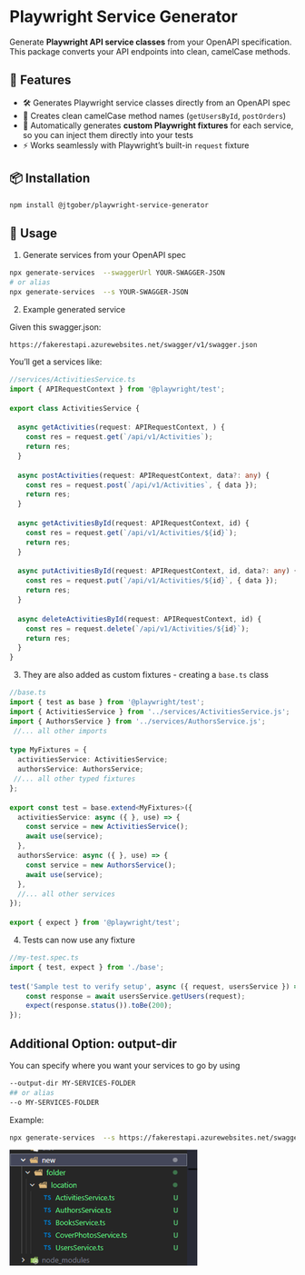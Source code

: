 # Playwright Service Generator

Generate **Playwright API service classes** from your OpenAPI specification.  
This package converts your API endpoints into clean, camelCase methods.

## 🚀 Features

- 🛠 Generates Playwright service classes directly from an OpenAPI spec  
- 🐫 Creates clean camelCase method names (`getUsersById`, `postOrders`)  
- 🧩 Automatically generates **custom Playwright fixtures** for each service, so you can inject them directly into your tests  
- ⚡ Works seamlessly with Playwright’s built-in `request` fixture 

## 📦 Installation

```bash
npm install @jtgober/playwright-service-generator
```
## 📖 Usage
1. Generate services from your OpenAPI spec

```bash
npx generate-services  --swaggerUrl YOUR-SWAGGER-JSON
# or alias
npx generate-services  --s YOUR-SWAGGER-JSON
```

2. Example generated service

Given this swagger.json: 

```
https://fakerestapi.azurewebsites.net/swagger/v1/swagger.json
```

You’ll get a services like:

```ts
//services/ActivitiesService.ts
import { APIRequestContext } from '@playwright/test';

export class ActivitiesService {

  async getActivities(request: APIRequestContext, ) {
    const res = request.get(`/api/v1/Activities`);
    return res;
  }

  async postActivities(request: APIRequestContext, data?: any) {
    const res = request.post(`/api/v1/Activities`, { data });
    return res;
  }

  async getActivitiesById(request: APIRequestContext, id) {
    const res = request.get(`/api/v1/Activities/${id}`);
    return res;
  }

  async putActivitiesById(request: APIRequestContext, id, data?: any) {
    const res = request.put(`/api/v1/Activities/${id}`, { data });
    return res;
  }

  async deleteActivitiesById(request: APIRequestContext, id) {
    const res = request.delete(`/api/v1/Activities/${id}`);
    return res;
  }
}
```

3. They are also added as custom fixtures - creating a `base.ts` class

```ts
//base.ts
import { test as base } from '@playwright/test';
import { ActivitiesService } from '../services/ActivitiesService.js';
import { AuthorsService } from '../services/AuthorsService.js';
 //... all other imports

type MyFixtures = {
  activitiesService: ActivitiesService;
  authorsService: AuthorsService;
 //... all other typed fixtures
};

export const test = base.extend<MyFixtures>({
  activitiesService: async ({ }, use) => {
    const service = new ActivitiesService();
    await use(service);
  },
  authorsService: async ({ }, use) => {
    const service = new AuthorsService();
    await use(service);
  },
  //... all other services
});

export { expect } from '@playwright/test';
```

4. Tests can now use any fixture

```ts
//my-test.spec.ts
import { test, expect } from './base';

test('Sample test to verify setup', async ({ request, usersService }) => {
    const response = await usersService.getUsers(request);
    expect(response.status()).toBe(200);
});

```

## Additional Option: output-dir

You can specify where you want your services to go by using
```bash
--output-dir MY-SERVICES-FOLDER
## or alias
--o MY-SERVICES-FOLDER
```

Example:
```bash
npx generate-services  --s https://fakerestapi.azurewebsites.net/swagger/v1/swagger.json --o new/folder/location
```
![alt text](pngs/out-dir-example.png)
